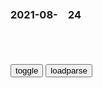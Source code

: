 ### 2021-08-　24

```note
```

<table id="tbc" style="white-space:pre-wrap">
</table>
<button onclick="toggleb()">toggle</button>
<button onclick="loadparse()">loadparse</button>
<br>
<!-- 🌸<br>🍅-　-🍑<hr>🍀 --> <textarea rows="30" cols="100" style="display: none" id="tar">

比你年轻还比你优秀的人，思维方式强在哪？知乎11万人关注~_哔哩哔哩_bilibili
https://www.bilibili.com/video/av585586381

2021/8/23下午9:48:33

lofi hip hop radio - beats to sleep/chill to - YouTube
https://www.youtube.com/watch?v=DWcJFNfaw9c

[Full] 풀영상 2021 맥심 내추럴사이즈 모델 콘테스트 (MAXIM Natural Size Model Contest) - YouTube
https://www.youtube.com/watch?v=PIv5zGZo8-w
https://youtu.be/PIv5zGZo8-w

2021/8/23下午9:13:13

2021 맥심 내추럴사이즈 모델 콘테스트 - YouTube
https://www.youtube.com/watch?v=eXbtwZLB7mw
https://youtu.be/eXbtwZLB7mw

2021/8/23下午9:14:33

注射疫苗为啥不能立法强制，只能苛求自愿？ - YouTube
https://www.youtube.com/watch?v=xBaO6OujYAA
https://youtu.be/xBaO6OujYAA

王w嘴：讲一个羡慕朱门酒肉臭，耻笑路有冻死骨，把不择手段良知沦丧缩写成“笑贫不笑娼”用来励志的地方 - YouTube
https://youtu.be/y8kwngPJC38

野兽成人千万年,人变畜生一念间。

俄外交部：不会急于将t利班从本g恐怖组织名单中删除，也不急于承认a富汗新z府
https://baijiahao.baidu.com/s?id=1708854040991326800&wfr=spider&for=pc

2021/8/23下午8:49:15

普京警告：恐怖分子和t利班武装分子可能“伪装成难m”前往他g
https://baijiahao.baidu.com/s?id=1708858517102418557&wfr=spider&for=pc

2021/8/23下午8:49:31

离奇！比利时女子自称与动物园黑猩猩相爱并频繁探望，动物园下禁令
https://baijiahao.baidu.com/s?id=1708782115740327248&wfr=spider&for=pc

2021/8/23下午2:37:10

谁还有那个i only suck black dick的图_三木木2吧_百度贴吧
https://tieba.baidu.com/p/7321664446

http://tiebapic.baidu.com/forum/pic/item/dec51044d688d43fe6b910bd6a1ed21b0ff43bb0.jpg

2021/8/23下午3:09:53

“m主不是可口可乐”再次炸锅，h春莹：很多zg人喜欢北冰洋
https://baijiahao.baidu.com/s?id=1708845381139839632&wfr=spider&for=pc

2021/8/23下午1:08:43

诡异！澳媒节目主持人正播报新闻，镜头突然切换成撒旦宗教仪式
https://baijiahao.baidu.com/s?id=1708762993186747985&wfr=spider&for=pc

2021/8/23上午10:44:18

一鲸落万物生，易到用车，迎来了最佳的求生契机！
https://baijiahao.baidu.com/s?id=1708845186067213731&wfr=spider&for=pc

https://pics2.baidu.com/feed/d01373f082025aaf12ce5a03d3fdaa6d024f1a16.jpeg?token=9f45101a89d63dacf3ff1b478d404ac2
https://pics2.baidu.com/feed/f703738da9773912aa370f93d7098711377ae2cc.jpeg?token=3026768e9a8bb48ee5a3dc194ab091e0

2021/8/23上午9:51:58

冯仑回应涉嫌合同诈骗被立案是诽谤 网友：一鲸落，万物生
https://baijiahao.baidu.com/s?id=1708039100427663555&wfr=spider&for=pc

2021/8/23上午9:52:58

阿里事件再升级：d媒发声：一鲸落，万物生
https://baijiahao.baidu.com/s?id=1707705436053310491&wfr=spider&for=pc

2021/8/23上午9:53:30

和珅倒嘉庆饱是真的吗？和珅真的是大贪官吗？这一切都是假的_网易订阅
https://www.163.com/dy/article/DOIBT69C054317CY.html

和珅一倒，嘉庆立马陷入了财z吃紧。根本原因是什么？是嘉靖闭关锁g，无端驱赶沙俄使团和英g商队。这种用z治的方式隔绝商业交流和文化交流，企图用愚mz策来维持帝g大厦的稳定，简直痴人说梦。乾隆虽然也盲目自大，闭关锁g，看不起已经迈入工业时代的西方科技，文化。但乾隆利用和珅这个垄断性的g僚资本主义与东印度公司进行了大量的商业活动，而那些日益贬值的古玩珠宝，换做当时大清最需要的真金白银来充实g库。说白了，和珅就是乾隆的一个白手套而已，这种g僚资本主义与m争利，也导致了后来很多的农m起义。

贪官只要能做事，能听话，贪几个钱，那都不是事儿。

https://nimg.ws.126.net/?url=http%3A%2F%2Fdingyue.ws.126.net%2FnvGIQPCsDKZ%3DWSaPljrXVmfnjmtcTRL1Yvg2F3GbVzuje1533562721900.jpeg&thumbnail=650x2147483647&quality=80&type=jpg

一，乾隆末年到嘉庆初年全国普免税收，国库日常存银为八千万两，同时军机处增兵和涨饷。二，雍正到乾隆年间年收入平均约为三千万两。三，胡雪岩所有财富加起来才两千万两。四，传说中和珅贪污数字为十一亿。对比这组数据，聪明的人一眼就能看出问题的根源所在。假，太假了。大力宣传和珅贪污的目的是什么？就是把帝国衰落的所有责任都推到这个能臣干将身上，只有臣子有错，皇上绝对没有错。只有个人有错，没有群体性的政治错误。给封建时期的统治阶级洗地，把闭国锁门爱国化，把与民争利合法化。最为讽刺是这个号称历史上第一巨贪的和珅一生最大的功劳就是解决了政府的财政吃紧问题。这就是正史和现实。

2021/8/23上午9:59:15

蚂蚁集团：网传“相关人员入股”不存在，系谣言
https://baijiahao.baidu.com/s?id=1708802738089496861&wfr=spider&for=pc

　erunqing85
蚂蚁金融，脱了马甲就是高利贷公司，而且是最牛的是：放印子钱100块，他只投20块，另80块是银行的。而收贷后的利润，他要80%，银行得20%。要是收不回来，他亏20块，银行亏80块

2021/8/23上午9:49:22

砸了所有存钱罐…存钱罐这种东西不是必需品
https://www.douban.com/group/topic/85918459/

砸掉所有存钱罐。这种东西根本不应该存在…
https://www.douban.com/group/topic/85940681/

2021/8/28下午8:33:28

</textarea> <!-- 🍀<br>🍑-　-🍅<hr>🌸 -->

```tip
```

<script src="https://cdn.jsdelivr.net/npm/jquery@3.5.1/dist/jquery.min.js"></script>

<link rel="stylesheet" href="https://cdn.jsdelivr.net/gh/fancyapps/fancybox@3.5.7/dist/jquery.fancybox.min.css" />
<script src="https://cdn.jsdelivr.net/gh/fancyapps/fancybox@3.5.7/dist/jquery.fancybox.min.js"></script>

<script type="text/javascript">

var __urlRegex = /(\b(https?|ftp|file):\/\/[-A-Z0-9+&@#\/%?=~_|!:,.;]*[-A-Z0-9+&@#\/%=~_|])/ig;
var __imgRegex = /\.(?:jpe?g|gif|png)$/i;

loadparse();

function parseURL($string){

    var exp = __urlRegex;
    return $string.replace(exp,function(match){
            __imgRegex.lastIndex=0;
            if(__imgRegex.test(match)){
                return '<a data-fancybox="gallery" href="' + match.replace("/p=700", "")
                 + '"><img src="' + match.replace("/p=700", "/p=160x200")+'" width="64"></a>';
            }
            else{
                return '<a href="' + match + '" target="_blank">' + match + '</a>';
            }
        }
    );
}

function loadparse() {
  tbc.innerHTML = parseURL(tar.value);
}

function toggleb() {
  var x = document.getElementById("tar");
  if (x.style.display === "none") {
    x.style.display = "";
  } else {
    x.style.display = "none";
  }
}

</script>
